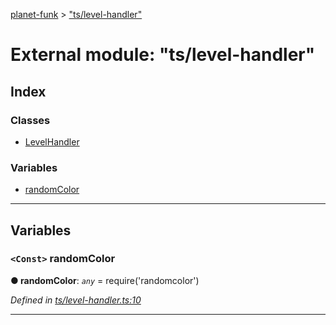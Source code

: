 [planet-funk](../README.md) > ["ts/level-handler"](../modules/_ts_level_handler_.md)

# External module: "ts/level-handler"

## Index

### Classes

* [LevelHandler](../classes/_ts_level_handler_.levelhandler.md)

### Variables

* [randomColor](_ts_level_handler_.md#randomcolor)

---

## Variables

<a id="randomcolor"></a>

### `<Const>` randomColor

**● randomColor**: *`any`* =  require('randomcolor')

*Defined in [ts/level-handler.ts:10](https://github.com/WilliamRADFunk/planet-funk/blob/2c553a5/src/ts/level-handler.ts#L10)*

___

